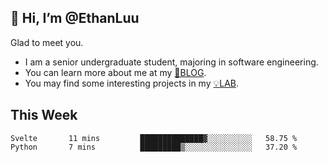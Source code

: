 ## 👋 Hi, I’m @EthanLuu

Glad to meet you.

- I am a senior undergraduate student, majoring in software engineering.
- You can learn more about me at my [📝BLOG](https://blog.ethanloo.cn).
- You may find some interesting projects in my [💡LAB](https://lab.ethanloo.cn).

## This Week
<!--START_SECTION:waka-->
```text
Svelte       11 mins         ██████████████▓░░░░░░░░░░   58.75 % 
Python       7 mins          █████████▒░░░░░░░░░░░░░░░   37.20 % 
```
<!--END_SECTION:waka-->
